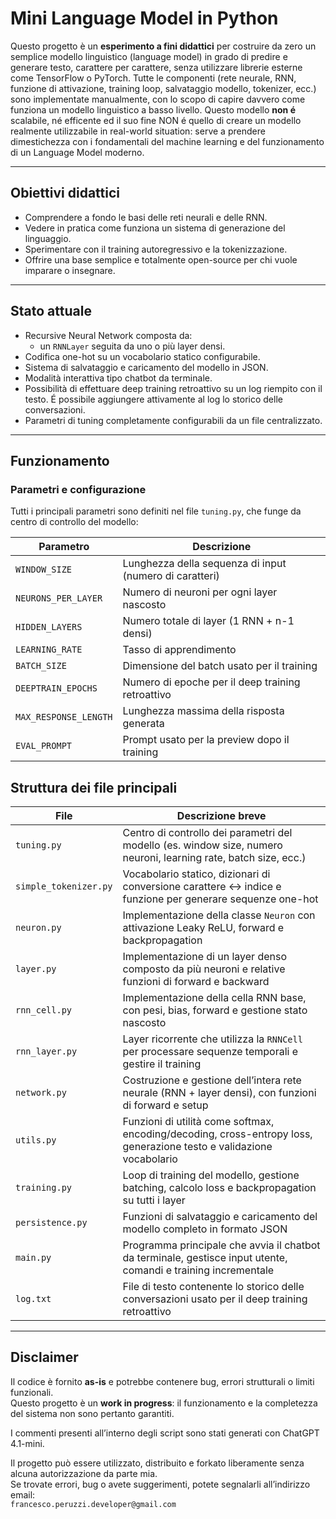 # Mini Language Model in Python

Questo progetto è un **esperimento a fini didattici** per costruire da zero un semplice modello linguistico (language model) in grado di predire e generare testo, carattere per carattere, senza utilizzare librerie esterne come TensorFlow o PyTorch.
Tutte le componenti (rete neurale, RNN, funzione di attivazione, training loop, salvataggio modello, tokenizer, ecc.) sono implementate manualmente, con lo scopo di capire davvero come funziona un modello linguistico a basso livello.
Questo modello **non é** scalabile, né efficente ed il suo fine NON é quello di creare un modello realmente utilizzabile in real-world situation: serve a prendere dimestichezza con i fondamentali del machine learning e del funzionamento
di un Language Model moderno.

---

## Obiettivi didattici

- Comprendere a fondo le basi delle reti neurali e delle RNN.
- Vedere in pratica come funziona un sistema di generazione del linguaggio.
- Sperimentare con il training autoregressivo e la tokenizzazione.
- Offrire una base semplice e totalmente open-source per chi vuole imparare o insegnare.

---

## Stato attuale

- Recursive Neural Network composta da:
  - un `RNNLayer` seguita da uno o più layer densi.
- Codifica one-hot su un vocabolario statico configurabile.
- Sistema di salvataggio e caricamento del modello in JSON.
- Modalità interattiva tipo chatbot da terminale.
- Possibilità di effettuare deep training retroattivo su un log riempito con il testo. É possibile aggiungere attivamente al log lo storico delle conversazioni.
- Parametri di tuning completamente configurabili da un file centralizzato.

---

## Funzionamento

### Parametri e configurazione

Tutti i principali parametri sono definiti nel file `tuning.py`, che funge da centro di controllo del modello:

| Parametro           | Descrizione                                           |
|---------------------|-------------------------------------------------------|
| `WINDOW_SIZE`       | Lunghezza della sequenza di input (numero di caratteri) |
| `NEURONS_PER_LAYER` | Numero di neuroni per ogni layer nascosto             |
| `HIDDEN_LAYERS`     | Numero totale di layer (1 RNN + n-1 densi)            |
| `LEARNING_RATE`     | Tasso di apprendimento                                |
| `BATCH_SIZE`        | Dimensione del batch usato per il training            |
| `DEEPTRAIN_EPOCHS`  | Numero di epoche per il deep training retroattivo     |
| `MAX_RESPONSE_LENGTH` | Lunghezza massima della risposta generata            |
| `EVAL_PROMPT`       | Prompt usato per la preview dopo il training          |

## Struttura dei file principali

| File               | Descrizione breve                                                          |
|--------------------|---------------------------------------------------------------------------|
| `tuning.py`        | Centro di controllo dei parametri del modello (es. window size, numero neuroni, learning rate, batch size, ecc.) |
| `simple_tokenizer.py` | Vocabolario statico, dizionari di conversione carattere ↔ indice e funzione per generare sequenze one-hot |
| `neuron.py`        | Implementazione della classe `Neuron` con attivazione Leaky ReLU, forward e backpropagation |
| `layer.py`         | Implementazione di un layer denso composto da più neuroni e relative funzioni di forward e backward |
| `rnn_cell.py`      | Implementazione della cella RNN base, con pesi, bias, forward e gestione stato nascosto |
| `rnn_layer.py`     | Layer ricorrente che utilizza la `RNNCell` per processare sequenze temporali e gestire il training |
| `network.py`       | Costruzione e gestione dell’intera rete neurale (RNN + layer densi), con funzioni di forward e setup |
| `utils.py`         | Funzioni di utilità come softmax, encoding/decoding, cross-entropy loss, generazione testo e validazione vocabolario |
| `training.py`      | Loop di training del modello, gestione batching, calcolo loss e backpropagation su tutti i layer |
| `persistence.py`   | Funzioni di salvataggio e caricamento del modello completo in formato JSON |
| `main.py`       | Programma principale che avvia il chatbot da terminale, gestisce input utente, comandi e training incrementale |
| `log.txt`          | File di testo contenente lo storico delle conversazioni usato per il deep training retroattivo |

---

## Disclaimer

Il codice è fornito **as-is** e potrebbe contenere bug, errori strutturali o limiti funzionali.  
Questo progetto è un **work in progress**: il funzionamento e la completezza del sistema non sono pertanto garantiti.  

I commenti presenti all’interno degli script sono stati generati con ChatGPT 4.1-mini.

Il progetto può essere utilizzato, distribuito e forkato liberamente senza alcuna autorizzazione da parte mia.  
Se trovate errori, bug o avete suggerimenti, potete segnalarli all’indirizzo email:  
`francesco.peruzzi.developer@gmail.com`